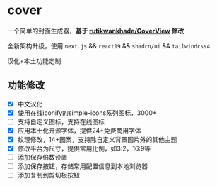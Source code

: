 # cover

一个简单的封面生成器，**基于 [rutikwankhade/CoverView](https://github.com/rutikwankhade/CoverView) 修改**

全新架构升级，使用 `next.js` && `react19` && `shadcn/ui` && `tailwindcss4`

汉化+本土功能定制

## 功能修改

- [x] 中文汉化
- [x] 使用在线iconify的simple-icons系列图标，3000+
- [ ] 支持自定义图标，支持在线图标
- [x] 应用本土化开源字体，提供24+免费商用字体
- [x] 纹理修改，14+图案，支持除自定义背景图片外的其他主题
- [x] 修改平台为尺寸，提供常用比例，如3:2，16:9等
- [ ] 添加保存倍数设置
- [ ] 添加保存按钮，存储常用配置信息到本地浏览器
- [ ] 添加复制到剪切板按钮